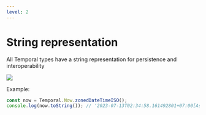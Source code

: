 ```yaml
---
level: 2
---
```

# String representation

All Temporal types have a string representation for persistence and interoperability

<div class="flex justify-center">
  <img src="https://tc39.es/proposal-temporal/docs/persistence-model.svg" class="h-60"/>
</div>


<v-click>

Example:
```js
const now = Temporal.Now.zonedDateTimeISO();
console.log(now.toString()); // '2023-07-13T02:34:58.161492801+07:00[Asia/Saigon]'
```

</v-click>


